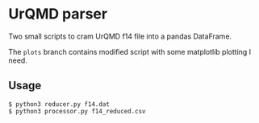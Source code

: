 # UrQMD parser

Two small scripts to cram UrQMD f14 file into a pandas DataFrame.

The ```plots``` branch contains modified script with some matplotlib plotting I need.

## Usage

```shell
$ python3 reducer.py f14.dat
$ python3 processor.py f14_reduced.csv
```